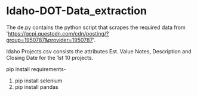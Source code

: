 # Idaho-DOT-Data_extraction

The de.py contains the python script that scrapes the required data from 'https://qcpi.questcdn.com/cdn/posting/?group=1950787&provider=1950787'.

Idaho Projects.csv consists the attributes Est. Value Notes, Description and Closing Date for the 1st 10 projects.

pip install requirements-
1. pip install selenium
2. pip install pandas
